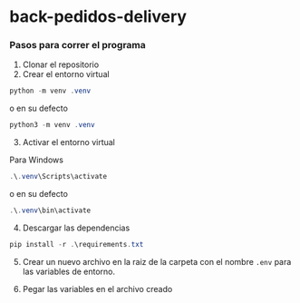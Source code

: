 # back-pedidos-delivery

### Pasos para correr el programa

1. Clonar el repositorio
2. Crear el entorno virtual

```powershell
python -m venv .venv
```

o en su defecto

```powershell
python3 -m venv .venv
```

3. Activar el entorno virtual

Para Windows

```powershell
.\.venv\Scripts\activate
```
o en su defecto

```powershell
.\.venv\bin\activate
```

4. Descargar las dependencias

```powershell
pip install -r .\requirements.txt
```

5. Crear un nuevo archivo en la raiz de la carpeta con el nombre `.env` para las variables de entorno.

6. Pegar las variables en el archivo creado
